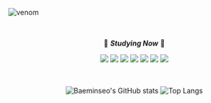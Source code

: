 
![venom](https://capsule-render.vercel.app/api?type=venom&height=200&text=Welcome!%20Ming's%20GitHub&fontSize=70&color=0:8871e5,100:b678c4&stroke=b678c4)


 <br>
 
 <div align="center">
  
 📖 ***Studying Now*** 📖

<img src="https://img.shields.io/badge/python-4479A1?style=flat-square&logo=python&logoColor=white"/></a> 
<img src="https://img.shields.io/badge/Java-5F9EA0?style=flat-square&logo=Java&logoColor=white"/></a> 
<img src="https://img.shields.io/badge/-JavaScript-brightgreen?style=flat-square&logo=JavaScript&logoColor=white"/></a>
<img src="https://img.shields.io/badge/HTML5-CSS-CD1039?style=flat-square&logo=HTML5&logoColor=white"/></a> 
<img src="https://img.shields.io/badge/MySQL-4479A1?style=flat-square&logo=MySQL&logoColor=white"/></a> 
<img src="https://img.shields.io/badge/-Spring-9cf?style=flat-square&logo=Spring&logoColor=white"/></a>
<img src="https://img.shields.io/badge/-React-4479A1?style=flat-square&logo=React&logoColor=white"/></a>
</div>

<br>
 
 <div align="center" >

 ![Baeminseo's GitHub stats](https://github-readme-stats.vercel.app/api?username=min-g126&show_icons=true&theme=buefy)
 ![Top Langs](https://github-readme-stats.vercel.app/api/top-langs/?username=min-g126&layout=compact&theme=buefy)

 </div>
